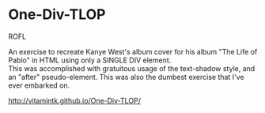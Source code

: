 # One-Div-TLOP
ROFL 

An exercise to recreate Kanye West's album cover for his album "The Life of Pablo" in HTML using only a SINGLE DIV element.  
This was accomplished with gratuitous usage of the text-shadow style, and an "after" pseudo-element.  This was also the dumbest exercise that I've ever embarked on.

http://vitamintk.github.io/One-Div-TLOP/
